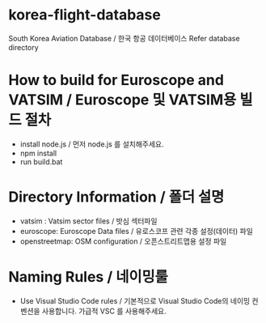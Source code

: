 # korea-flight-database
South Korea Aviation Database / 한국 항공 데이터베이스
Refer database directory

# How to build for Euroscope and VATSIM / Euroscope 및 VATSIM용 빌드 절차
- install node.js / 먼저 node.js 를 설치해주세요.
- npm install
- run build.bat

# Directory Information / 폴더 설명
- vatsim : Vatsim sector files / 밧심 섹터파일
- euroscope: Euroscope Data files / 유로스코프 관련 각종 설정(데이터) 파일
- openstreetmap: OSM configuration / 오픈스트리트맵용 설정 파일

# Naming Rules / 네이밍룰
- Use Visual Studio Code rules / 기본적으로 Visual Studio Code의 네이밍 컨벤션을 사용합니다. 가급적 VSC 를 사용해주세요.

